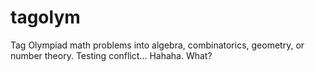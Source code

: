 # tagolym

Tag Olympiad math problems into algebra, combinatorics, geometry, or number theory. Testing conflict...
Hahaha.
What?